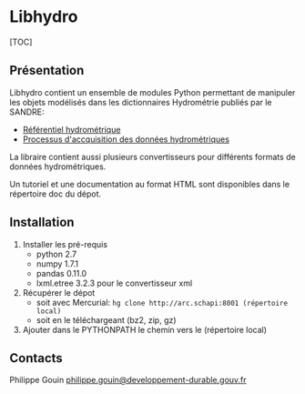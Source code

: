 Libhydro
===============================================================================

[TOC]

Présentation
-------------------------------------------------------------------------------
Libhydro contient un ensemble de modules Python permettant de manipuler
les objets modélisés dans les dictionnaires Hydrométrie publiés par le SANDRE:

  * [Référentiel hydrométrique](http://www.sandre.eaufrance.fr/Referentiel-hydrometrique,90)
  * [Processus d'accquisition des données hydrométriques](http://www.sandre.eaufrance.fr/Processus-d-acquisition-des,91)

La libraire contient aussi plusieurs convertisseurs pour différents formats
de données hydrométriques.

Un tutoriel et une documentation au format HTML sont disponibles dans le
répertoire doc du dépot.

Installation
-------------------------------------------------------------------------------
1. Installer les pré-requis
    * python 2.7
    * numpy 1.7.1
    * pandas 0.11.0
    * lxml.etree 3.2.3 pour le convertisseur xml
2. Récupérer le dépot
    * soit avec Mercurial: `hg clone http://arc.schapi:8001 (répertoire local)`
    * soit en le téléchargeant (bz2, zip, gz)
3. Ajouter dans le PYTHONPATH le chemin vers le (répertoire local)

Contacts
-------------------------------------------------------------------------------
Philippe Gouin <philippe.gouin@developpement-durable.gouv.fr>

